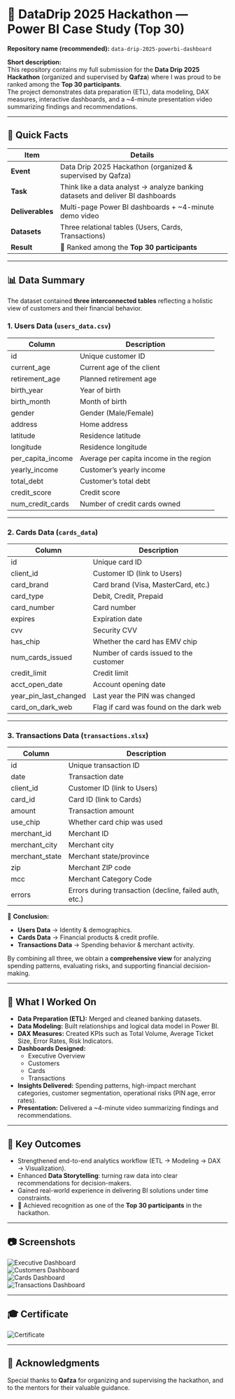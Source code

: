 # 🚀 DataDrip 2025 Hackathon — Power BI Case Study (Top 30)

**Repository name (recommended):** `data-drip-2025-powerbi-dashboard`

**Short description:**  
This repository contains my full submission for the **Data Drip 2025 Hackathon** (organized and supervised by **Qafza**) where I was proud to be ranked among the **Top 30 participants**.  
The project demonstrates data preparation (ETL), data modeling, DAX measures, interactive dashboards, and a ~4-minute presentation video summarizing findings and recommendations.

---

## 📌 Quick Facts

| Item            | Details                                                                 |
|-----------------|-------------------------------------------------------------------------|
| **Event**       | Data Drip 2025 Hackathon (organized & supervised by Qafza)              |
| **Task**        | Think like a data analyst → analyze banking datasets and deliver BI dashboards |
| **Deliverables**| Multi-page Power BI dashboards + ~4-minute demo video                   |
| **Datasets**    | Three relational tables (Users, Cards, Transactions)                    |
| **Result**      | 🏅 Ranked among the **Top 30 participants**                             |

---

## 📊 Data Summary

The dataset contained **three interconnected tables** reflecting a holistic view of customers and their financial behavior.

### 1. Users Data (`users_data.csv`)

| Column             | Description                                  |
|--------------------|----------------------------------------------|
| id                 | Unique customer ID                           |
| current_age        | Current age of the client                    |
| retirement_age     | Planned retirement age                       |
| birth_year         | Year of birth                                |
| birth_month        | Month of birth                               |
| gender             | Gender (Male/Female)                         |
| address            | Home address                                 |
| latitude           | Residence latitude                           |
| longitude          | Residence longitude                          |
| per_capita_income  | Average per capita income in the region      |
| yearly_income      | Customer’s yearly income                     |
| total_debt         | Customer’s total debt                        |
| credit_score       | Credit score                                 |
| num_credit_cards   | Number of credit cards owned                 |

---

### 2. Cards Data (`cards_data`)

| Column                | Description                                 |
|-----------------------|---------------------------------------------|
| id                    | Unique card ID                              |
| client_id             | Customer ID (link to Users)                 |
| card_brand            | Card brand (Visa, MasterCard, etc.)         |
| card_type             | Debit, Credit, Prepaid                      |
| card_number           | Card number                                 |
| expires               | Expiration date                             |
| cvv                   | Security CVV                                |
| has_chip              | Whether the card has EMV chip               |
| num_cards_issued      | Number of cards issued to the customer      |
| credit_limit          | Credit limit                                |
| acct_open_date        | Account opening date                        |
| year_pin_last_changed | Last year the PIN was changed               |
| card_on_dark_web      | Flag if card was found on the dark web      |

---

### 3. Transactions Data (`transactions.xlsx`)

| Column           | Description                                    |
|------------------|------------------------------------------------|
| id               | Unique transaction ID                          |
| date             | Transaction date                               |
| client_id        | Customer ID (link to Users)                    |
| card_id          | Card ID (link to Cards)                        |
| amount           | Transaction amount                             |
| use_chip         | Whether card chip was used                     |
| merchant_id      | Merchant ID                                    |
| merchant_city    | Merchant city                                  |
| merchant_state   | Merchant state/province                        |
| zip              | Merchant ZIP code                              |
| mcc              | Merchant Category Code                         |
| errors           | Errors during transaction (decline, failed auth, etc.) |

📌 **Conclusion:**  
- **Users Data** → Identity & demographics.  
- **Cards Data** → Financial products & credit profile.  
- **Transactions Data** → Spending behavior & merchant activity.  

By combining all three, we obtain a **comprehensive view** for analyzing spending patterns, evaluating risks, and supporting financial decision-making.

---

## 🔧 What I Worked On

- **Data Preparation (ETL):** Merged and cleaned banking datasets.  
- **Data Modeling:** Built relationships and logical data model in Power BI.  
- **DAX Measures:** Created KPIs such as Total Volume, Average Ticket Size, Error Rates, Risk Indicators.  
- **Dashboards Designed:**
  - Executive Overview  
  - Customers  
  - Cards  
  - Transactions  
- **Insights Delivered:** Spending patterns, high-impact merchant categories, customer segmentation, operational risks (PIN age, error rates).  
- **Presentation:** Delivered a ~4-minute video summarizing findings and recommendations.  

---

## 🎯 Key Outcomes

- Strengthened end-to-end analytics workflow (ETL → Modeling → DAX → Visualization).  
- Enhanced **Data Storytelling**: turning raw data into clear recommendations for decision-makers.  
- Gained real-world experience in delivering BI solutions under time constraints.  
- 🏅 Achieved recognition as one of the **Top 30 participants** in the hackathon.  

---

## 📷 Screenshots

![Executive Dashboard](https://github.com/mohamedhosamothman/data-drip-hackathon-powerbi/blob/main/1.png)  
![Customers Dashboard](https://github.com/mohamedhosamothman/data-drip-hackathon-powerbi/blob/main/2.png)  
![Cards Dashboard](https://github.com/mohamedhosamothman/data-drip-hackathon-powerbi/blob/main/3.png)  
![Transactions Dashboard](https://github.com/mohamedhosamothman/data-drip-hackathon-powerbi/blob/main/4.png)  

---

## 🎓 Certificate

![Certificate](https://github.com/mohamedhosamothman/data-drip-hackathon-powerbi/blob/main/Mohamad%20Hosam%20Othman_1.png)

---

## 🙏 Acknowledgments

Special thanks to **Qafza** for organizing and supervising the hackathon, and to the mentors for their valuable guidance.
